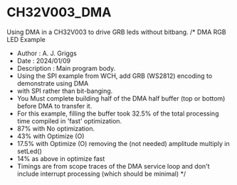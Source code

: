 # CH32V003_DMA
Using DMA in a CH32V003 to drive GRB leds without bitbang.
/* DMA RGB LED Example
 * Author			  : A. J. Griggs
 * Date				  : 2024/01/09
 * Description        : Main program body.
 *	Using the SPI example from WCH, add GRB (WS2812) encoding to demonstrate using DMA
 *	with SPI rather than bit-banging.
 *	You Must complete building half of the DMA half buffer (top or bottom) before DMA to transfer it.
 *	For this example, filling the buffer took 32.5% of the total processing time compiled in 'fast' optimization.
 *	87% with No optimization.
 *	43% with Optimize (O)
 *	17.5% with Optimize (O) removing the (not needed) amplitude multiply in setLed()
 *	14% as above in optimize fast
 *	Timings are from scope traces of the DMA service loop and don't include interrupt processing (which should be minimal)
 */
